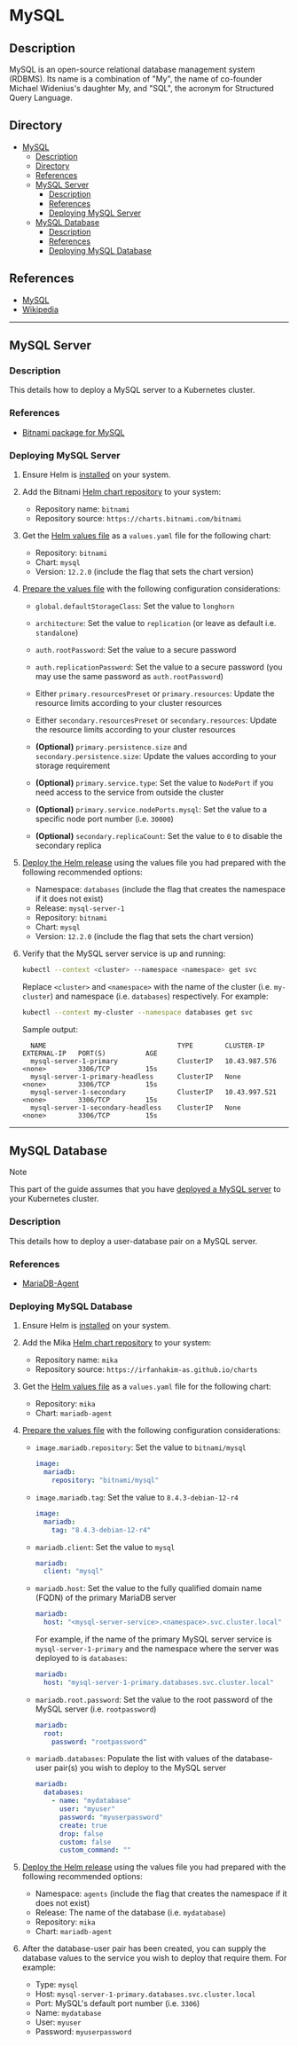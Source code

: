 # MySQL

## Description

MySQL is an open-source relational database management system (RDBMS). Its name is a combination of "My", the name of co-founder Michael Widenius's daughter My, and "SQL", the acronym for Structured Query Language.

## Directory

- [MySQL](#mysql)
  - [Description](#description)
  - [Directory](#directory)
  - [References](#references)
  - [MySQL Server](#mysql-server)
    - [Description](#description-1)
    - [References](#references-1)
    - [Deploying MySQL Server](#deploying-mysql-server)
  - [MySQL Database](#mysql-database)
    - [Description](#description-2)
    - [References](#references-2)
    - [Deploying MySQL Database](#deploying-mysql-database)

## References

- [MySQL](https://www.mysql.com)
- [Wikipedia](https://en.wikipedia.org/wiki/MySQL)

---

## MySQL Server

### Description

This details how to deploy a MySQL server to a Kubernetes cluster.

### References

- [Bitnami package for MySQL](https://github.com/bitnami/charts/tree/main/bitnami/mysql)

### Deploying MySQL Server

1. Ensure Helm is [installed](helm.md#installation) on your system.

2. Add the Bitnami [Helm chart repository](helm.md#adding-chart-repository) to your system:

   - Repository name: `bitnami`
   - Repository source: `https://charts.bitnami.com/bitnami`

3. Get the [Helm values file](helm.md#get-helm-chart-values) as a `values.yaml` file for the following chart:

   - Repository: `bitnami`
   - Chart: `mysql`
   - Version: `12.2.0` (include the flag that sets the chart version)

4. [Prepare the values file](helm.md#update-helm-values) with the following configuration considerations:

   - `global.defaultStorageClass`: Set the value to `longhorn`

   - `architecture`: Set the value to `replication` (or leave as default i.e. `standalone`)

   - `auth.rootPassword`: Set the value to a secure password

   - `auth.replicationPassword`: Set the value to a secure password (you may use the same password as `auth.rootPassword`)

   - Either `primary.resourcesPreset` or `primary.resources`: Update the resource limits according to your cluster resources

   - Either `secondary.resourcesPreset` or `secondary.resources`: Update the resource limits according to your cluster resources

   - **(Optional)** `primary.persistence.size` and `secondary.persistence.size`: Update the values according to your storage requirement

   - **(Optional)** `primary.service.type`: Set the value to `NodePort` if you need access to the service from outside the cluster

   - **(Optional)** `primary.service.nodePorts.mysql`: Set the value to a specific node port number (i.e. `30000`)

   - **(Optional)** `secondary.replicaCount`: Set the value to `0` to disable the secondary replica

5. [Deploy the Helm release](helm.md#install-or-upgrade-a-helm-chart) using the values file you had prepared with the following recommended options:

   - Namespace: `databases` (include the flag that creates the namespace if it does not exist)
   - Release: `mysql-server-1`
   - Repository: `bitnami`
   - Chart: `mysql`
   - Version: `12.2.0` (include the flag that sets the chart version)

6. Verify that the MySQL server service is up and running:

    ```sh
    kubectl --context <cluster> --namespace <namespace> get svc
    ```

    Replace `<cluster>` and `<namespace>` with the name of the cluster (i.e. `my-cluster`) and namespace (i.e. `databases`) respectively. For example:

    ```sh
    kubectl --context my-cluster --namespace databases get svc
    ```

    Sample output:

    ```
      NAME                                 TYPE        CLUSTER-IP      EXTERNAL-IP   PORT(S)          AGE
      mysql-server-1-primary               ClusterIP   10.43.987.576   <none>        3306/TCP         15s
      mysql-server-1-primary-headless      ClusterIP   None            <none>        3306/TCP         15s
      mysql-server-1-secondary             ClusterIP   10.43.997.521   <none>        3306/TCP         15s
      mysql-server-1-secondary-headless    ClusterIP   None            <none>        3306/TCP         15s
    ```

---

## MySQL Database

> [!NOTE]  
> This part of the guide assumes that you have [deployed a MySQL server](#deploying-mysql-server) to your Kubernetes cluster.

### Description

This details how to deploy a user-database pair on a MySQL server.

### References

- [MariaDB-Agent](https://github.com/irfanhakim-as/charts/tree/master/mika/mariadb-agent)

### Deploying MySQL Database

1. Ensure Helm is [installed](helm.md#installation) on your system.

2. Add the Mika [Helm chart repository](helm.md#adding-chart-repository) to your system:

   - Repository name: `mika`
   - Repository source: `https://irfanhakim-as.github.io/charts`

3. Get the [Helm values file](helm.md#get-helm-chart-values) as a `values.yaml` file for the following chart:

   - Repository: `mika`
   - Chart: `mariadb-agent`

4. [Prepare the values file](helm.md#update-helm-values) with the following configuration considerations:

   - `image.mariadb.repository`: Set the value to `bitnami/mysql`

      ```yaml
      image:
        mariadb:
          repository: "bitnami/mysql"
      ```

   - `image.mariadb.tag`: Set the value to `8.4.3-debian-12-r4`

      ```yaml
      image:
        mariadb:
          tag: "8.4.3-debian-12-r4"
      ```

   - `mariadb.client`: Set the value to `mysql`

      ```yaml
      mariadb:
        client: "mysql"
      ```

   - `mariadb.host`: Set the value to the fully qualified domain name (FQDN) of the primary MariaDB server

      ```yaml
      mariadb:
        host: "<mysql-server-service>.<namespace>.svc.cluster.local"
      ```

      For example, if the name of the primary MySQL server service is `mysql-server-1-primary` and the namespace where the server was deployed to is `databases`:

      ```yaml
      mariadb:
        host: "mysql-server-1-primary.databases.svc.cluster.local"
      ```

   - `mariadb.root.password`: Set the value to the root password of the MySQL server (i.e. `rootpassword`)

      ```yaml
      mariadb:
        root:
          password: "rootpassword"
      ```

   - `mariadb.databases`: Populate the list with values of the database-user pair(s) you wish to deploy to the MySQL server

      ```yaml
      mariadb:
        databases:
          - name: "mydatabase"
            user: "myuser"
            password: "myuserpassword"
            create: true
            drop: false
            custom: false
            custom_command: ""
      ```

5. [Deploy the Helm release](helm.md#install-or-upgrade-a-helm-chart) using the values file you had prepared with the following recommended options:

   - Namespace: `agents` (include the flag that creates the namespace if it does not exist)
   - Release: The name of the database (i.e. `mydatabase`)
   - Repository: `mika`
   - Chart: `mariadb-agent`

6. After the database-user pair has been created, you can supply the database values to the service you wish to deploy that require them. For example:

   - Type: `mysql`
   - Host: `mysql-server-1-primary.databases.svc.cluster.local`
   - Port: MySQL's default port number (i.e. `3306`)
   - Name: `mydatabase`
   - User: `myuser`
   - Password: `myuserpassword`
